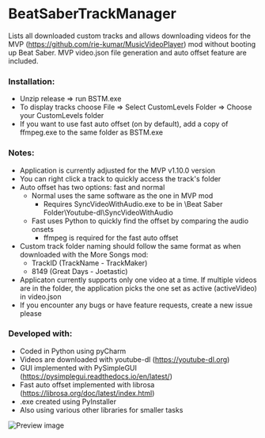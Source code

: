 # BeatSaberTrackManager
Lists all downloaded custom tracks and allows downloading videos for the MVP (https://github.com/rie-kumar/MusicVideoPlayer) mod without booting up Beat Saber. MVP video.json file generation and auto offset feature are included.

<h3>Installation:</h3>

- Unzip release => run BSTM.exe
- To display tracks choose File => Select CustomLevels Folder => Choose your CustomLevels folder
- If you want to use fast auto offset (on by default), add a copy of ffmpeg.exe to the same folder as BSTM.exe

<h3>Notes:</h3>

- Application is currently adjusted for the MVP v1.10.0 version
- You can right click a track to quickly access the track's folder
- Auto offset has two options: fast and normal
  - Normal uses the same software as the one in MVP mod
    - Requires SyncVideoWithAudio.exe to be in \Beat Saber Folder\Youtube-dl\SyncVideoWithAudio
  - Fast uses Python to quickly find the offset by comparing the audio onsets
    - ffmpeg is required for the fast auto offset
- Custom track folder naming should follow the same format as when downloaded with the More Songs mod:</br>
  - TrackID (TrackName - TrackMaker)</br>
  - 8149 (Great Days - Joetastic)
- Applicaton currently supports only one video at a time. If multiple videos are in the folder, the application picks the one set as active (activeVideo) in video.json
- If you encounter any bugs or have feature requests, create a new issue please

<h3>Developed with:</h3>

- Coded in Python using pyCharm
- Videos are downloaded with youtube-dl (https://youtube-dl.org)
- GUI implemented with PySimpleGUI (https://pysimplegui.readthedocs.io/en/latest/)
- Fast auto offset implemented with librosa (https://librosa.org/doc/latest/index.html)
- .exe created using PyInstaller
- Also using various other libraries for smaller tasks

![Preview image](https://www.dropbox.com/s/d9teb2xio3r2nsw/Screenshot%202020-08-24%2002.26.48.png?raw=1)

